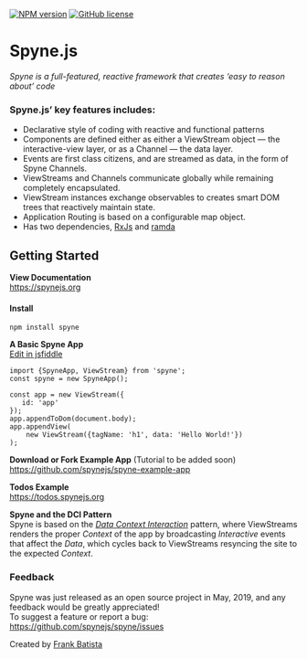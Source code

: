 [![NPM version](https://img.shields.io/npm/v/spyne.svg?longCache=true&style=flat-square)](https://www.npmjs.com/package/spyne)
[![GitHub license](https://img.shields.io/github/license/spynejs/spyne.svg?longCache=true&style=flat-square)](https://github.com/spynejs/spyne/blob/master/LICENSE)
# Spyne.js
<em>Spyne is a full-featured, reactive framework that creates ‘easy to reason about’ code</em>

### Spyne.js’ key features includes:

* Declarative style of coding with reactive and functional patterns
* Components are defined either as either a ViewStream object — the interactive-view layer, or as a Channel — the data layer.
* Events are first class citizens, and are streamed as data, in the form of Spyne Channels.
* ViewStreams and Channels communicate globally while remaining completely encapsulated.
* ViewStream instances exchange observables to creates smart DOM trees that reactively maintain state.
* Application Routing is based on a configurable map object.
* Has two dependencies, [RxJs](https://rxjs-dev.firebaseapp.com) and [ramda](https://ramdajs.com)




## Getting Started ##
**View Documentation**<br/>
https://spynejs.org

#### Install ##
```
npm install spyne
```
**A Basic Spyne App**<br>
[Edit in jsfiddle](https://jsfiddle.net/nybatista/0ouqhn1y/)
```
import {SpyneApp, ViewStream} from 'spyne';
const spyne = new SpyneApp();

const app = new ViewStream({
   id: 'app'
});
app.appendToDom(document.body);
app.appendView(
    new ViewStream({tagName: 'h1', data: 'Hello World!'})
);

```
**Download or Fork Example App** (Tutorial to be added soon)<br/>
https://github.com/spynejs/spyne-example-app <br>

**Todos Example**<br/>
https://todos.spynejs.org</br>


**Spyne and the DCI Pattern**<br/>
Spyne is based on the [*Data Context Interaction*](https://en.wikipedia.org/wiki/Data,_context_and_interaction) pattern, where ViewStreams renders the proper *Context* of the app by broadcasting *Interactive* events that affect the *Data*, which cycles back to ViewStreams resyncing the site to the expected *Context*.

### Feedback
Spyne was just released as an open source project in May, 2019, and any feedback would be greatly appreciated!<br>
To suggest a feature or report a bug: https://github.com/spynejs/spyne/issues

Created by [Frank Batista](https://frankbatista.com)




